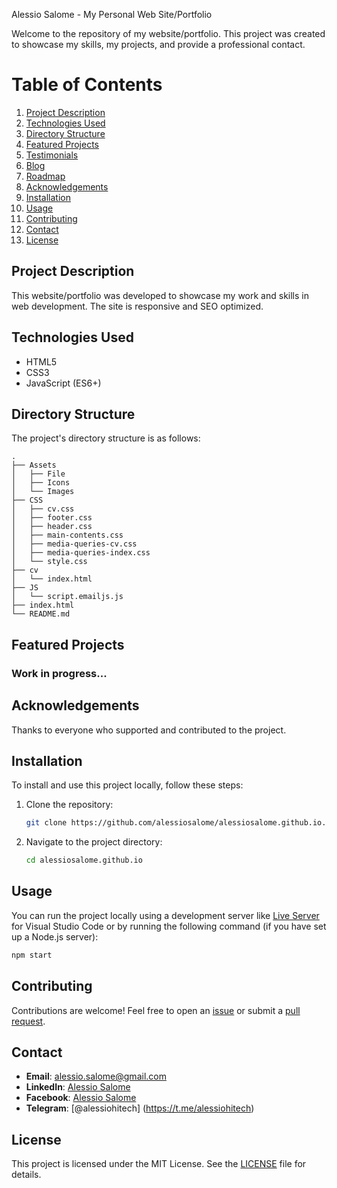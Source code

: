 Alessio Salome - My Personal Web Site/Portfolio

Welcome to the repository of my website/portfolio. This project was created to showcase my skills, my projects, and provide a professional contact.

# Table of Contents

1. [Project Description](#project-description)
2. [Technologies Used](#technologies-used)
3. [Directory Structure](#directory-structure)
4. [Featured Projects](#featured-projects)
5. [Testimonials](#testimonials)
6. [Blog](#blog)
7. [Roadmap](#roadmap)
8. [Acknowledgements](#acknowledgements)
9. [Installation](#installation)
10. [Usage](#usage)
11. [Contributing](#contributing)
12. [Contact](#contact)
13. [License](#license)

## Project Description

This website/portfolio was developed to showcase my work and skills in web development. The site is responsive and SEO optimized.

## Technologies Used

- HTML5
- CSS3
- JavaScript (ES6+)

## Directory Structure

The project's directory structure is as follows:

```plaintext
.
├── Assets
│   ├── File
│   ├── Icons
│   └── Images
├── CSS
│   ├── cv.css
│   ├── footer.css
│   ├── header.css
│   ├── main-contents.css
│   ├── media-queries-cv.css
│   ├── media-queries-index.css
│   └── style.css
├── cv
│   └── index.html
├── JS
│   └── script.emailjs.js
├── index.html
└── README.md
```

## Featured Projects

### Work in progress...

## Acknowledgements

Thanks to everyone who supported and contributed to the project.

## Installation

To install and use this project locally, follow these steps:

1. Clone the repository:
   ```bash
   git clone https://github.com/alessiosalome/alessiosalome.github.io.git
   ```
2. Navigate to the project directory:
   ```bash
   cd alessiosalome.github.io
   ```

## Usage

You can run the project locally using a development server like [Live Server](https://marketplace.visualstudio.com/items?itemName=ritwickdey.LiveServer) for Visual Studio Code or by running the following command (if you have set up a Node.js server):

```bash
npm start
```

## Contributing

Contributions are welcome! Feel free to open an [issue](https://github.com/alessiosalome/alessiosalome.github.io/issues) or submit a [pull request](https://github.com/alessiosalome/alessiosalome.github.io/pulls).

## Contact

- **Email**: [alessio.salome@gmail.com](mailto:alessio.salome@gmail.com)
- **LinkedIn**: [Alessio Salome](https://www.linkedin.com/in/alessiosalome/)
- **Facebook**: [Alessio Salome](https://www.facebook.com/alessio.salome)
- **Telegram**: [@alessiohitech] (https://t.me/alessiohitech)

## License

This project is licensed under the MIT License. See the [LICENSE](./LICENSE) file for details.